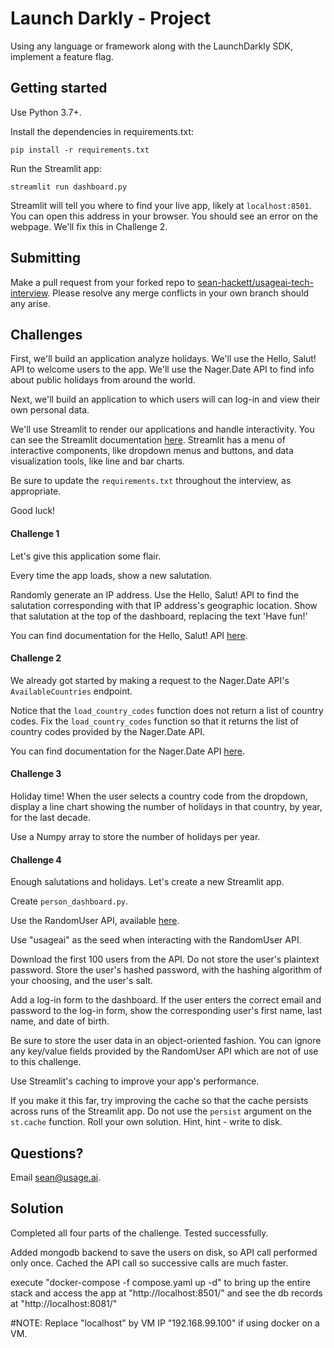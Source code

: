 # Launch Darkly - Project

Using any language or framework along with the LaunchDarkly SDK, implement a feature flag.

## Getting started

Use Python 3.7+.

Install the dependencies in requirements.txt:

```
pip install -r requirements.txt
```

Run the Streamlit app:

```
streamlit run dashboard.py
```

Streamlit will tell you where to find your live app, likely at `localhost:8501`. You can open this address in your browser. You should see an error on the webpage. We'll fix this in Challenge 2.

## Submitting

Make a pull request from your forked repo to [sean-hackett/usageai-tech-interview](https://github.com/sean-hackett/usageai-tech-interview). Please resolve any merge conflicts in your own branch should any arise.

## Challenges

First, we'll build an application analyze holidays. We'll use the Hello, Salut! API to welcome users to the app. We'll use the Nager.Date API to find info about public holidays from around the world.

Next, we'll build an application to which users will can log-in and view their own personal data.

We'll use Streamlit to render our applications and handle interactivity. You can see the Streamlit documentation [here](https://docs.streamlit.io/en/stable/api.html). Streamlit has a menu of interactive components, like dropdown menus and buttons, and data visualization tools, like line and bar charts.

Be sure to update the `requirements.txt` throughout the interview, as appropriate.

Good luck!

#### Challenge 1

Let's give this application some flair.

Every time the app loads, show a new salutation.

Randomly generate an IP address. Use the Hello, Salut! API to find the salutation corresponding with that IP address's geographic location. Show that salutation at the top of the dashboard, replacing the text 'Have fun!'

You can find documentation for the Hello, Salut! API [here](https://fourtonfish.com/project/hellosalut-api/).

#### Challenge 2

We already got started by making a request to the Nager.Date API's `AvailableCountries` endpoint.

Notice that the `load_country_codes` function does not return a list of country codes. Fix the `load_country_codes` function so that it returns the list of country codes provided by the Nager.Date API.

You can find documentation for the Nager.Date API [here](https://date.nager.at/swagger/index.html).

#### Challenge 3

Holiday time! When the user selects a country code from the dropdown, display a line chart showing the number of holidays in that country, by year, for the last decade.

Use a Numpy array to store the number of holidays per year.

#### Challenge 4

Enough salutations and holidays. Let's create a new Streamlit app.

Create `person_dashboard.py`.

Use the RandomUser API, available [here](https://randomuser.me/).

Use "usageai" as the seed when interacting with the RandomUser API.

Download the first 100 users from the API. Do not store the user's plaintext password. Store the user's hashed password, with the hashing algorithm of your choosing, and the user's salt.

Add a log-in form to the dashboard. If the user enters the correct email and password to the log-in form, show the corresponding user's first name, last name, and date of birth.

Be sure to store the user data in an object-oriented fashion. You can ignore any key/value fields provided by the RandomUser API which are not of use to this challenge.

Use Streamlit's caching to improve your app's performance.

If you make it this far, try improving the cache so that the cache persists across runs of the Streamlit app. Do not use the `persist` argument on the `st.cache` function. Roll your own solution. Hint, hint - write to disk.

## Questions?

Email sean@usage.ai.

## Solution

Completed all four parts of the challenge.
Tested successfully.

Added mongodb backend to save the users on disk, so API call performed only once.
Cached the API call so successive calls are much faster.

execute "docker-compose -f compose.yaml up -d" to bring up the entire stack and access the app at "http://localhost:8501/" and see the db records at "http://localhost:8081/"

#NOTE: Replace "localhost" by VM IP "192.168.99.100" if using docker on a VM.
